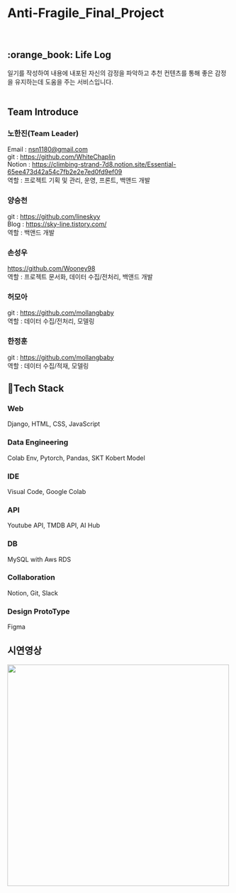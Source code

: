 # Anti-Fragile_Final_Project
<br>
<h2> :orange_book: Life Log </h2>
일기를 작성하여 내용에 내포된 자신의 감정을 파악하고 추천 컨텐츠를 통해 좋은 감정을 유지하는데 도움을 주는 서비스입니다.
<br><br>

## Team Introduce
### 노한진(Team Leader)
Email : nsn1180@gmail.com <br>
git : https://github.com/WhiteChaplin <br>
Notion : https://climbing-strand-7d8.notion.site/Essential-65ee473d42a54c7fb2e2e7ed0fd9ef09 <br>
역할 : 프로젝트 기획 및 관리, 운영, 프론트, 백앤드 개발 <br>

### 양승천
git : https://github.com/lineskyy <br>
Blog : https://sky-line.tistory.com/ <br>
역할 : 백앤드 개발

### 손성우
https://github.com/Wooney98 <br>
역할 : 프로젝트 문서화, 데이터 수집/전처리, 백앤드 개발

### 허모아
git : https://github.com/mollangbaby <br>
역할 : 데이터 수집/전처리, 모델링

### 한정훈
git : https://github.com/mollangbaby <br>
역할 : 데이터 수집/적재, 모델링


## :key:Tech Stack
### Web
Django, HTML, CSS, JavaScript
<br>
### Data Engineering
Colab Env, Pytorch, Pandas, SKT Kobert Model
<br>
### IDE
Visual Code, Google Colab
<br>
### API
Youtube API, TMDB API, AI Hub
<br>
### DB
MySQL with Aws RDS
<br>
### Collaboration
Notion, Git, Slack
<br>
### Design ProtoType
Figma


## 시연영상
<img width="500" src="https://user-images.githubusercontent.com/102860997/222767045-5483a48b-088c-4ade-b0c6-b9ebd88a0be7.mp4/">
